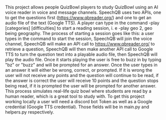This project allows people QuizBowl players to study QuizBowl using an AI voice reader in voice and message channels. SpeechQB uses two APIs, one to get the questions first (https://www.qbreader.org/) and one to get an audio file of the text (Google TTS). A player can type in the command -play [categories] [difficulties] to start a reading session, i. e -play geo 2, geo being geography. The process of starting a session goes like this: a user types in the command to start the session, SpeechQB will join the voice channel, SpeechQB will
make an API call to https://www.qbreader.org/ to retrieve a question, SpeechQB will then make another API call to Google TTS to turn the question text into a playable audio file, then SpeechQB will play the audio file. Once it starts playing the user is free to buzz in by typing "bz" or "buzz" and will be prompted for an answer. Once the user types in an answer it will either be wrong, correct, or prompted. If it is wrong the user will not receive any points and the question will continue to be read, if the answer is correct the user will receive 10 points and the question stops being read, if it is prompted the user will be prompted for another answer. This process simulates real-life quiz bowl where students are read by a human reader, which is a great tool to study with. To get this project working locally a user will need a discord bot Token as well as a Google credential (Google TTS credential). Those fields will be in main.py and helpers.py respectively.
